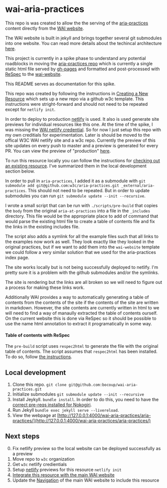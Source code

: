 # wai-aria-practices

This repo is was created to allow the the serving of the
[aria-practices](https://w3c.github.io/aria-practices/) content directly from
the [WAI website](https://www.w3.org/WAI/).

The WAI website is built in jekyll and brings together several git submodules
into one website. You can read more details about the techincal architecture
[here](https://wai-website-theme.netlify.app/technical/).

This project is currently in a spike phase to understand any potential roadblocks in
moving the [aria-practices repo](https://github.com/w3c/aria-practices/) which
is currently a single static html file served by
[gh-pages](https://pages.github.com/) and formatted and
post-processed with [ReSpec](https://pages.github.com/) to the
[wai-website](https://github.com/w3c/wai-website/). 

This README serves as documentation for this spike.

This repo was created by following the instructions in [Creating a New
Resource](https://wai-website-theme.netlify.app/technical/new-resource/) which
sets up a new repo via a github w3c template. This instructions were
stright-forward and should not need to be repeated except for `netlify init`.

In order to deploy to production [netlify](https://www.netlify.com/) is used. It also is used 
generate site previews for individual resources like this one. At the time of
the spike, I was missing the [WAI netlify
credential](https://wai-website-theme.netlify.app/technical/#netlify). So for
now I just setup this repo with my own creditials for experimentation. Later is
should be moved to the offical W3C WAI netlify site and a w3c repo. Currently the preview of this site
updates on every push to master and a preview is generated for every PR. You can
view the preview of "production" [here](https://wai-aria-practices.netlify.app/aria-practices/).

To run this resource locally you can follow the instructions for [checking out
an existing
resource](https://wai-website-theme.netlify.app/technical/existing-resource/). 
I've summarized them in the local development section below.

In order to pull in `aria-practices`, I added it as a submodule with `git
submodule add git@github.com:w3c/aria-practices.git _external/aria-practices`. 
This should not need to be repeated. But in order to update submodules you can
run `git submodule update --init --recursive`.

I wrote a small script that can be run with `./scripts/pre-build` that copies
the `body` from the original `aria-at-practices` into a file in the `_includes`
directory. This file would be the appropriate place to add of command that would
parse the existing html file to create a table of contents file and fix the
links in the existing includes file.

The script also adds a symlink for all the example files such that all links to
the examples now work as well. They look exactly like they looked in the
original practices, but if we want to add them into the `wai-website` template
we could follow a very similar solution that we used for the aria-practices
index page.

The site works locally but is not being successfully deployed to netlify. I'm
pretty sure it is a problem with the github submodules and/or the symlinks. 

The site is rendering but the links are all broken so we will need to figure out
a process for making these links work.

Additionally WAI provides a way to automatically generating a table of contents
from the contents of the site if the contents of the site are written in
markdown. However, the site contents are currently written in html to we will
need to find a way of manaully extracted the table of contents ourself. On the
current website this is done via ReSpec so it should be possible to use the name
html annotation to extract it programatically in some way.

#### Table of contents with ReSpec
The `pre-build` script uses `respec2html` to generate the file with the original
table of contents. The script assumes that `respec2html` has been installed. To do
so, follow [the instructions](https://respec.org/docs/#using-cli).

## Local development

1. Clone this repo. `git clone git@github.com:bocoup/wai-aria-practices.git`
2. Initialize submodules `git submodule update --init --recursive`
3. Install Jeykyll. `bundle install`. In order to do this, you need to have the [correct pre-reqs installed for Nokogiri](https://nokogiri.org/tutorials/installing_nokogiri.html). 
4. Run Jekyll `bundle exec jekyll serve --livereload`. 
5. View the webpage at [http://127.0.0.1:4000/wai-aria-practices/aria-practices/](http://127.0.0.1:4000/wai-aria-practices/aria-practices/)

## Next steps

0. Fix netlify preview so the local website can be deployed successfully as a
   preview
1. Move repo to `w3c` organization
2. Get `w3c` netlify credientials
3. Setup [netlify](https://wai-website-theme.netlify.app/technical/#netlify) previews for this resource `netlify init`
4. [Integrate this resource with the main WAI
   website](https://wai-website-theme.netlify.app/technical/integrate/)
5. Update the [Navigation](https://wai-website-theme.netlify.app/technical/integrate/) of the main WAI website to include this resource
